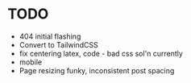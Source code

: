 # TODO

- 404 initial flashing
- Convert to TailwindCSS
- fix centering latex, code - bad css sol'n currently
- mobile
- Page resizing funky, inconsistent post spacing
